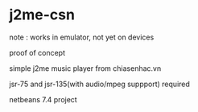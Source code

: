 # j2me-csn 

note : works in emulator, not yet on devices 

proof of concept 

simple j2me music player from chiasenhac.vn

jsr-75 and jsr-135(with audio/mpeg suppport) required

netbeans 7.4 project

